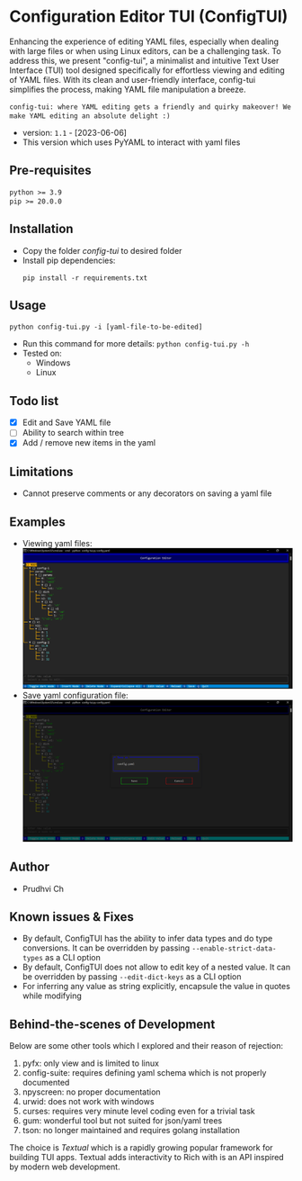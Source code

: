 # Configuration Editor TUI (__ConfigTUI__)

Enhancing the experience of editing YAML files, especially when dealing with large files or when using Linux editors, can be a challenging task. To address this, we present "config-tui", a minimalist and intuitive Text User Interface (TUI) tool designed specifically for effortless viewing and editing of YAML files. With its clean and user-friendly interface, config-tui simplifies the process, making YAML file manipulation a breeze.
```
config-tui: where YAML editing gets a friendly and quirky makeover! We make YAML editing an absolute delight :)
```
 - version: `1.1` - [2023-06-06]
 - This version which uses PyYAML to interact with yaml files

## Pre-requisites
```
python >= 3.9
pip >= 20.0.0
```
## Installation
 - Copy the folder _config-tui_ to desired folder
 - Install pip dependencies: 
    ```
    pip install -r requirements.txt
    ```
## Usage
```
python config-tui.py -i [yaml-file-to-be-edited]
```
 - Run this command for more details: `python config-tui.py -h`
 - Tested on:
   - Windows
   - Linux

## Todo list
- [x] Edit and Save YAML file
- [ ] Ability to search within tree
- [x] Add / remove new items in the yaml

## Limitations
 - Cannot preserve comments or any decorators on saving a yaml file

## Examples
 - Viewing yaml files: ![view yaml tree](./images/tree-tui.png)
 - Save yaml configuration file: ![save yaml](./images/save-config.png)

## Author
 - Prudhvi Ch

## Known issues & Fixes
 - By default, ConfigTUI has the ability to infer data types and do type conversions. It can be overridden by passing `--enable-strict-data-types` as a CLI option
 - By default, ConfigTUI does not allow to edit key of a nested value. It can be overridden by passing `--edit-dict-keys` as a CLI option
 - For inferring any value as string explicitly, encapsule the value in quotes while modifying

## Behind-the-scenes of Development
Below are some other tools which I explored and their reason of rejection:
1.	pyfx: only view and is limited to linux
2.	config-suite: requires defining yaml schema which is not properly documented
3.	npyscreen: no proper documentation
4.	urwid: does not work with windows
5.	curses: requires very minute level coding even for a trivial task
6.	gum: wonderful tool but not suited for json/yaml trees
7.	tson: no longer maintained and requires golang installation

The choice is _Textual_ which is a rapidly growing popular framework for building TUI apps. Textual adds interactivity to Rich with is an API inspired by modern web development.
